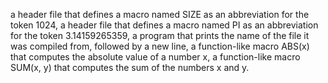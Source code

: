 a header file that defines a macro named SIZE as an abbreviation for the token 1024, a header file that defines a macro named PI as an abbreviation for the token 3.14159265359, a program that prints the name of the file it was compiled from, followed by a new line, a function-like macro ABS(x) that computes the absolute value of a number x, a function-like macro SUM(x, y) that computes the sum of the numbers x and y.

